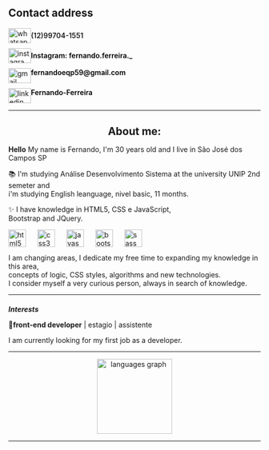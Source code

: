 <div>
    <h2>Contact address</h2>
    <div align="left" style="display: flex; flex-direction: column; row-gap: 10px;">
      <div style="display: flex; align-items: center;">
        <a href="https://w.app/7fL0wP" target="_blank">
          <img
            src="https://raw.githubusercontent.com/maurodesouza/profile-readme-generator/master/src/assets/icons/social/whatsapp/default.svg"
            width="45" height="30" alt="whatsapp logo" />
        </a>
        <p style="margin: 0; font-weight: 600; display-inline">(12)99704-1551</p>
      </div>
      <div style="display: flex; align-items: center;">
        <a href="https://www.instagram.com/fernando.ferreira._/" target="_blank">
          <img
            src="https://raw.githubusercontent.com/maurodesouza/profile-readme-generator/master/src/assets/icons/social/instagram/default.svg"
            width="45" height="30" alt="instagram logo" />
        </a>
        <p style="margin: 0;font-weight: 600;"><a style="text-decoration: none; color: black;"
            href="https://www.instagram.com/fernando.ferreira._/">Instagram: fernando.ferreira._</a></p>
      </div>
      <div style="display: flex;">
        <img
          src="https://raw.githubusercontent.com/maurodesouza/profile-readme-generator/master/src/assets/icons/social/gmail/default.svg"
          width="45" height="30" alt="gmail logo" />
        <a href="fernando7378" target="_blank">
        </a>
        <p style="margin: 0; color: black; font-weight: 600;">fernandoeqp59@gmail.com</p>
      </div>
      <div style="display: flex;">
        <a href="www.linkedin.com/in/fernando-ferreira-78927b203" target="_blank">
          <img
            src="https://raw.githubusercontent.com/maurodesouza/profile-readme-generator/master/src/assets/icons/social/linkedin/default.svg"
            width="45" height="30" alt="linkedin logo" />
        </a>
        <p style="margin: 0; font-weight: 600;"><a style="text-decoration: none; color: black;"
            href="www.linkedin.com/in/fernando-ferreira-78927b203">Fernando-Ferreira</a></p>
      </div>
    </div>
    <hr>
    <h2 style="margin-bottom: 15px; text-align: center;">About me:</h2>
    <p align="left"><b>Hello</b> My name is Fernando, I'm 30 years old and I live in São José dos Campos SP</p>
    <p align="left">📚 I'm studying Análise Desenvolvimento Sistema at the university UNIP 2nd semeter and <br> i'm
      studying English leanguage, nivel basic, 11 months. </p>
    <p align="left">✨ I have knowledge in HTML5, CSS e JavaScript, <br>Bootstrap and JQuery.</p>
    <div align="left" style="margin-bottom: 10px;">
      <img src="https://cdn.jsdelivr.net/gh/devicons/devicon/icons/html5/html5-original.svg" height="35"
        alt="html5 logo" />
      <img width="15" />
      <img src="https://cdn.jsdelivr.net/gh/devicons/devicon/icons/css3/css3-original.svg" height="35"
        alt="css3 logo" />
      <img width="15" />
      <img src="https://cdn.jsdelivr.net/gh/devicons/devicon/icons/javascript/javascript-original.svg" height="35"
        alt="javascript logo" />
      <img width="15" />
      <img src="https://cdn.jsdelivr.net/gh/devicons/devicon/icons/bootstrap/bootstrap-original.svg" height="35"
        alt="bootstrap logo" />
      <img width="15" />
      <img src="https://cdn.jsdelivr.net/gh/devicons/devicon/icons/sass/sass-original.svg" height="35"
        alt="sass logo" />
      <p style="margin-top: 10px;"> I am changing areas, I dedicate my free time to expanding my knowledge in this
        area,<br>concepts of logic, CSS
        styles, algorithms and new technologies. <br> I consider myself a very curious person, always in search of
        knowledge.</p>
    </div>
    <hr>
    <h5 align="left" style="margin-bottom: 10px;">Interests</h5>
    <p>🎯<b>front-end developer</b> | estagio | assistente</p>
    <p>I am currently looking for my first job as a developer. <br>
    </p>
    <hr>
    <div align="center">
      <img
        src="https://github-readme-stats.vercel.app/api/top-langs?username=FernandoFerreira94&locale=en&hide_title=false&layout=compact&card_width=320&langs_count=5&theme=dracula&hide_border=false&order=2"
        height="150" alt="languages graph" />
    </div>
    <hr>
